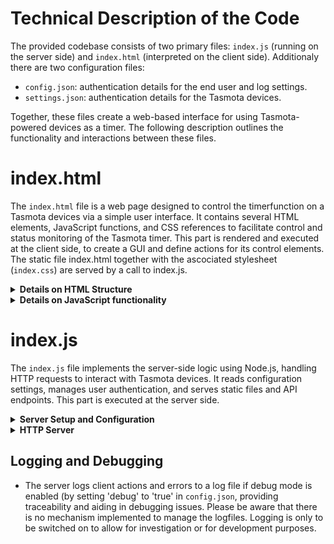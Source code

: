 # Technical Description of the Code

The provided codebase consists of two primary files: `index.js` (running on the server side) and `index.html` (interpreted on the client side). Additionaly there are two configuration files: 

   - `config.json`: authentication details for the end user and log settings.
   - `settings.json`: authentication details for the Tasmota devices.

Together, these files create a web-based interface for using Tasmota-powered devices as a timer. The following description outlines the functionality and interactions between these files.

# index.html

The `index.html` file is a web page designed to control the timerfunction on a Tasmota devices via a simple user interface. It contains several HTML elements, JavaScript functions, and CSS references to facilitate control and status monitoring of the Tasmota timer. This part is rendered and executed at the client side, to create a GUI and define actions for its control elements. The static file index.html together with the ascociated stylesheet (`index.css`) are served by a call to index.js. 

<details>
<summary><b>Details on HTML Structure</b></summary>

1. **Head Section**: 
   - Sets up meta tags for character set and viewport settings.
   - Includes app title and links to an external CSS stylesheet for styling (`index.css`).

2. **Body Section**:
   - Formats app including its title image (header.png).
   - A `div` with the ID `controls` includes:
     - A dropdown menu for selecting a device.
     - A switch to toggle device power.
     - Inputs for setting timer duration in hours and minutes.
     - Buttons to set and clear timers.
   - A `div` with the ID `log` displays the current timer status, last user action, and error messages when aplicable.
</details>

<details>
<summary><b>Details on JavaScript functionality</b></summary>

Embedded within the HTML file, the JavaScript handles the interaction logic:

1. **Initialization and WebSocket Setup**:
   - The WebSocket connection is established with the server.
   - Functions to update the device status and handle WebSocket events are defined.

2. **Device Control Functions**:
   - `togglePower()`: Toggles the power state of the selected device and updates the status display.
   - `setTimerWithDelta()`: Sets a timer based on user input for hours and minutes and enables timers on the device.
   - `clearTimer()`: Clears any active timers on the device and updates the status display.
   - `updateDeviceStatus()`: Fetches and displays the current power and timer status of the selected device.
   - `deviceChanged()`: Updates the status display when a different device is selected.

3. **Utility Functions**:
   - `getLocalTimeString()`: Returns the current local time as a formatted string.
   - `getSelectedDevice()`: Retrieves the currently selected device from the dropdown menu.
   - `sendCommand()`: Sends commands to the server to interact with the device, handling responses and errors appropriately.

4. **Event Listeners**:
   - On page load, the list of devices is fetched from the server, and the first device is selected by default.
   - Periodic updates to device status are set to occur every minute.
</details>

# index.js

The `index.js` file implements the server-side logic using Node.js, handling HTTP requests to interact with Tasmota devices. It reads configuration settings, manages user authentication, and serves static files and API endpoints. This part is executed at the server side.

<details>
<summary><b>Server Setup and Configuration</b></summary>

1. **Dependencies and Initialization**:
   - Requires essential modules: `http`, `fs`, `path`, `crypto`, and `url`.
   - Initializes server settings like hostname, port, and debug mode.
   - Defines utility functions for password hashing, input sanitization, and authentication.

2. **Configuration File Loading**:
   - Reads and parses `config.json` and `settings.json` to load user credentials and device accounts.
</details>

<details>
<summary><b>HTTP Server</b></summary>

1. **Server Creation**:
   - Creates an HTTP server to listen for incoming requests.

2. **Request Handling**:
   - Handles different routes based on the request URL:
     - `POST /login`: Authenticates users using credentials from the request body.
     - Serves static files (`index.html`, `styles.css`, `favicon.ico`, and `header.png`).
     - `GET /devices`: Returns a list of available devices.
     - The following device-specific routes are defined (`/setPower`, `/getTime`, `/setTimer`, `/clearTimer`, `/getTimerStatus`, `/getPowerStatus`, `/enableTimers`, `/disableTimers`).

3. **Command Execution**:
   - Defines functions to handle device commands:
     - `handleSetPower()`: Sets the power state of a device.
     - `handleSetTimer()`: Sets a timer on a device.
     - `handleClearTimer()`: Clears a timer on a device.
     - `handleGetTimerStatus()`, `handleGetPowerStatus()`, `handleGetTime()`: Fetches current status information from the device.
     - `handleEnableTimers()`, `handleDisableTimers()`: Enables or disables timers on a device.

4. **Utility Functions**:
   - `isAuthorized()`: Checks if a request contains valid authentication credentials.
   - `serveStaticFile()`: Serves static files from the server's public directory.
   - `logMessage()`: Logs messages to a file if debug mode is enabled.
   - `getRequestOptions()`: Prepares HTTP request options for sending commands to Tasmota devices.
   - `makeRequest()`: Makes HTTP requests to Tasmota devices and processes responses.
   - `getCurrentDeviceTime()`: Get the current time from the Tasmota device.
   - `sanitizeInput()`: Sanitize input to prevent XSS attacks.
</details>

## Logging and Debugging

- The server logs client actions and errors to a log file if debug mode is enabled (by setting 'debug' to 'true' in `config.json`, providing traceability and aiding in debugging issues. Please be aware that there is no mechanism implemented to manage the logfiles. Logging is only to be switched on to allow for investigation or for development purposes.  


